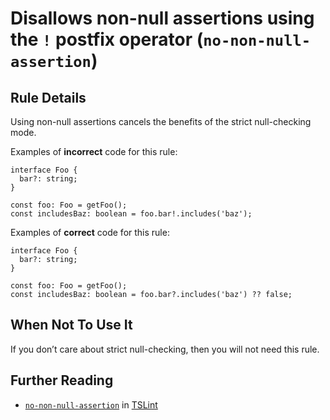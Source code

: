 Disallows non-null assertions using the `!` postfix operator (`no-non-null-assertion`)
======================================================================================

Rule Details
------------

Using non-null assertions cancels the benefits of the strict null-checking mode.

Examples of **incorrect** code for this rule:

    interface Foo {
      bar?: string;
    }

    const foo: Foo = getFoo();
    const includesBaz: boolean = foo.bar!.includes('baz');

Examples of **correct** code for this rule:

    interface Foo {
      bar?: string;
    }

    const foo: Foo = getFoo();
    const includesBaz: boolean = foo.bar?.includes('baz') ?? false;

When Not To Use It
------------------

If you don’t care about strict null-checking, then you will not need this rule.

Further Reading
---------------

-   [`no-non-null-assertion`](https://palantir.github.io/tslint/rules/no-non-null-assertion/) in [TSLint](https://palantir.github.io/tslint/)
